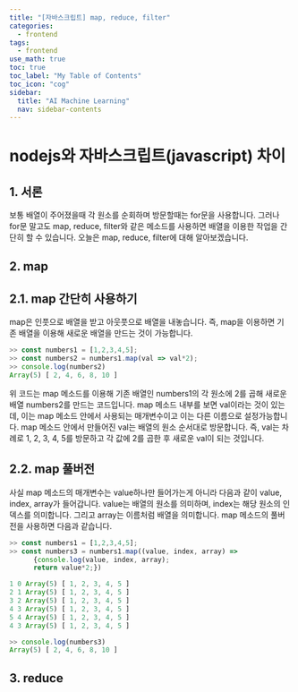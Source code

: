 ```yaml
---
title: "[자바스크립트] map, reduce, filter" 
categories:
  - frontend
tags:
  - frontend
use_math: true
toc: true
toc_label: "My Table of Contents"
toc_icon: "cog"
sidebar:
  title: "AI Machine Learning"
  nav: sidebar-contents
---
```



# nodejs와 자바스크립트(javascript) 차이

## 1. 서론

보통 배열이 주어졌을때 각 원소를 순회하며 방문할때는 for문을 사용합니다.
그러나 for문 말고도 map, reduce, filter와 같은 메소드를 사용하면 
배열을 이용한 작업을 간단히 할 수 있습니다. 
오늘은 map, reduce, filter에 대해 알아보겠습니다. 

## 2. map

## 2.1. map 간단히 사용하기

map은 인풋으로 배열을 받고 아웃풋으로 배열을 내놓습니다. 
즉, map을 이용하면 기존 배열을 이용해 새로운 배열을 만드는 것이 가능합니다. 

```javascript
>> const numbers1 = [1,2,3,4,5];
>> const numbers2 = numbers1.map(val => val*2);
>> console.log(numbers2) 
Array(5) [ 2, 4, 6, 8, 10 ]
```

위 코드는 map 메소드를 이용해 기존 배열인 numbers1의 각 원소에 2를 곱해 
새로운 배열 numbers2를 만드는 코드입니다. 
map 메소드 내부를 보면 val이라는 것이 있는데, 
이는 map 메소드 안에서 사용되는 매개변수이고 이는 다른 이름으로 설정가능합니다. 
map 메소드 안에서 만들어진 val는 배열의 원소 순서대로 방문합니다. 
즉, val는 차례로 1, 2, 3, 4, 5를 방문하고 각 값에 2를 곱한 후 새로운 val이 되는 것입니다. 

## 2.2. map 풀버전

사실 map 메소드의 매개변수는 value하나만 들어가는게 아니라 다음과 같이 
value, index, array가 들어갑니다. 
value는 배열의 원소를 의미하며, index는 해당 원소의 인덱스를 의미합니다. 
그리고 array는 이름처럼 배열을 의미합니다. 
map 메소드의 풀버전을 사용하면 다음과 같습니다. 

```javascript
>> const numbers1 = [1,2,3,4,5];
>> const numbers3 = numbers1.map((value, index, array) => 
      {console.log(value, index, array); 
      return value*2;})      
```
```javascript
1 0 Array(5) [ 1, 2, 3, 4, 5 ]
2 1 Array(5) [ 1, 2, 3, 4, 5 ]
3 2 Array(5) [ 1, 2, 3, 4, 5 ]
4 3 Array(5) [ 1, 2, 3, 4, 5 ]
5 4 Array(5) [ 1, 2, 3, 4, 5 ]
4 3 Array(5) [ 1, 2, 3, 4, 5 ]
```
```javascript
>> console.log(numbers3)
Array(5) [ 2, 4, 6, 8, 10 ]
```



## 3. reduce
